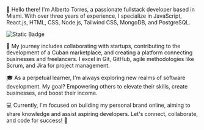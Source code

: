 👋 Hello there! I'm Alberto Torres, a passionate fullstack developer based in Miami. With over three years of experience, I specialize in JavaScript, React.js, HTML, CSS, Node.js, Tailwind CSS, MongoDB, and PostgreSQL.

![Static Badge](https://img.shields.io/badge/any_text-you_like-blue?flat-square)

🚀 My journey includes collaborating with startups, contributing to the development of a Cuban marketplace, and creating a platform connecting businesses and freelancers. I excel in Git, GitHub, agile methodologies like Scrum, and Jira for project management.

🎓 As a perpetual learner, I'm always exploring new realms of software development. My goal? Empowering others to elevate their skills, create businesses, and boost their income.

💻 Currently, I'm focused on building my personal brand online, aiming to share knowledge and assist aspiring developers. Let's connect, collaborate, and code for success! 🚀

